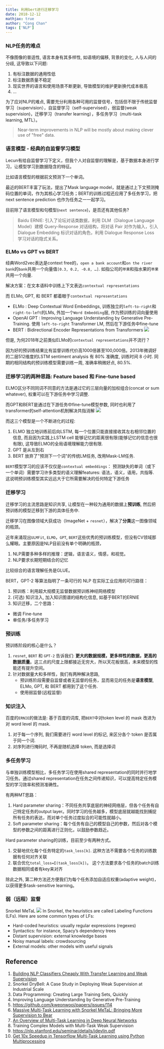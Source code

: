 ```yaml
---
title: 利用bert进行迁移学习
date: 2018-12-12
mathjax: true
author: "Cong Chan"
tags: ['NLP']
---
```

### NLP任务的难点
不像图像的普适性, 语言本身有其多样性, 如语境的偏移, 背景的变化, 人与人间的分歧, 这导致以下问题:
1. 有标注数据的通用性低
1. 标注数据质量不稳定
1. 现实世界的语言和使用场景不断更新, 导致模型的维护更新换代成本极高
1. ...
<!-- more -->

为了应对NLP的难点, 需要充分利用各种可用的监督信号，包括但不限于传统监督学习（supervision），自监督学习（self-supervised），弱监督(weak supervision)，迁移学习（transfer learning），多任务学习（multi-task learning, MTL）。
> Near-term improvements in NLP will be mostly about making clever use of "free" data.

### 语言模型 - 经典的自监督学习模型
Lecun有给自监督学习下定义，但我个人对自监督的理解是，基于数据本身进行学习，让模型学习到数据隐含的特征。

比如语言模型的根据前文预测下一个单词。

最近的BERT丰富了玩法，提出了Mask language model，就是通过上下文预测掩码位置的单词，作为其核心学习任务；BERT的训练过程还应用了多任务学习，把 next sentence prediction 也作为任务之一一起学习。

目前除了语言模型和句模型(`next sentence`)，是否还有其他任务?
> Baidu ERNIE: 引入了论坛对话类数据，利用 DLM（Dialogue Language Model）建模 Query-Response 对话结构，将对话 Pair 对作为输入，引入 Dialogue Embedding 标识对话的角色，利用 Dialogue Response Loss 学习对话的隐式关系。

### ELMo vs GPT vs BERT
经典Word2vec表达是context free的，`open a bank account`和`on the river bank`的`bank`共用一个向量值`[0.3, 0.2, -0.8, …]`. 如指公司的`苹果`和指水果的`苹果`共用一个向量.

解决方案：在文本语料中训练上下文表达`contextual representations`

而 ELMo, GPT, 和 BERT 都着眼于`contextual representations`
* ELMo : Deep Contextual Word Embeddings, 训练独立的`left-to-right`和`right-to-left`的LMs, 外加一个`Word Embedding`层, 作为预训练的词向量使用
* OpenAI GPT : Improving Language Understanding by Generative Pre-Training. 使用 `left-to-right` Transformer LM, 然后在下游任务中fine-tune
* BERT : Bidirectional Encoder Representations from Transformers
![](https://user-images.githubusercontent.com/7529838/47401354-f1a6f480-d77b-11e8-8f3d-94ed277de43f.png)

但是, 为何2018年之前类似ELMo的`contextual representations`并不流行？

因为好的预训练结果比有监督训练代价高1000倍甚至100,000倍。2013年微调好的二层512维度的LSTM sentiment analysis 有 80% 准确度, 训练时间 8 小时. 同期的相同结构的预训练模型需要训练一周, 准确率稍微好点, 80.5%.

### 迁移学习的两种思路: Feature based 和 Fine-tune  based
ELMO区分不同同词不同意的方法是通过它的三层向量的加权组合(concat or sum whatever), 权重可以在下游任务中学习调整.

而GPT和BERT是通过在下游任务中fine-tune模型参数, 同时也利用了transformer的self-attention机制解决共指消解 ![](https://mchromiak.github.io/articles/2017/Sep/12/Transformer-Attention-is-all-you-need/img/CoreferenceResolution.png)

而这三个模型是一个不断进化的过程:
1. ELMO 独立地训练前后向LSTM, 每一个位置只能直接接收其左右相邻位置的信息, 而且因为实践上LSTM cell 能够记忆的距离很有限(能够记忆的信息也很有限), 这导致ELMO的全局语境理解能力很有限.
2. GPT 是从左到右
3. BERT 放弃了"预测下一个词"的传统LM任务, 改用Mask-LM任务.

`BERT`模型学习的应该不仅仅是`contextual embeddings`：
预测缺失的单词（或下一个单词）需要学习许多类型的语义理解features: 语法，语义，语用，共指等.
这说明预训练模型其实远远大于它所需要解决的任何特定下游任务

### 迁移学习
迁移学习的主流思路是知识共享, 让模型在一种较为通用的数据上**预训练**, 然后把预训练的模型迁移到下游的具体任务中.

迁移学习在图像领域大获成功（ImageNet + `resnet`），解决了**分类**这一图像领域的瓶颈。

近年来涌现出`ULMFit`, `ELMO`，`GPT`, `BERT`这些优秀的预训练模型，但没有CV领域那么耀眼。主要原因是NLP目前没有单个明确的瓶颈，
1. NLP需要多种多样的推理：逻辑，语言语义，情感，和视觉。
2. NLP要求长期短期结合的记忆

比较综合的语言理解任务是GLUE。

BERT，GPT-2 等算法指明了一条可行的 NLP 在实际工业应用的可行路径：
1. 预训练：利用超大规模无监督数据预训练神经网络模型
2. (可选) 知识注入, 加入知识图谱的结构化信息, 如基于BERT的ERNIE
3. 知识迁移，二个思路：
  * 微调 Fine-tune
  * 单任务/多任务学习

### 预训练
预训练阶段的核心是什么？
1. `resnet`, `BERT` 和 `GPT-2` 告诉我们: **更大的数据规模，更多样性的数据，更高的数据质量**。这三点的尺度上限都接近无穷大，所以天花板很高，未来模型的性能还有提升空间。
2. 针对数据量大和多样性，我们有两种解决思路,
    * 预训练阶段需要自监督或者无监督的任务，显而易见的任务是**语言模型**, ELMo, GPT, 和 BERT 都用到了这个任务.
    * 使用弱监督(远程监督)

### 知识注入
百度的`ERNIE`的做法是: 基于百度的词库, 把`BERT`中对token level 的 mask 改进为 对 word level 的 mask.
1. 对于每一个序列, 我们需要进行 word level 的标记, 来区分各个 token 是否属于同一个词.
2. 对序列进行掩码时, 不再是随机选择 token, 而是选择词

### 多任务学习
与单独训练模型相比，多任务学习在使用shared representation的同时并行地学习任务。通过shared representation在任务之间传递知识，可以提高特定任务模型的学习效率和预测准确性。

有两种MT思路：
1. Hard parameter sharing：不同任务共享底层的神经网络层，但各个任务有自己特定任务的output layer。同时学习的任务越多，模型底层就越能找到捕捉所有任务的表达，而对单个任务过度拟合的可能性就越小。
2. Soft parameter sharing：每个任务有自己的模型自己的参数，然后对各个模型的参数之间的距离进行正则化，以鼓励参数趋近。

Hard parameter sharing的训练，目前至少有两种方式。
1. 交替地优化每个任务特定的`task_loss[k]`. 这种方法不需要各个任务的训练数据有任何对齐关联
2. 联合优化`total_loss=Σ(task_loss[k])`。 这个方法要求各个任务的batch训练数据相同或者有key来对齐

除此之外, 第二种方法还方便我们为每个任务添加自适应权重(adaptive weight)，以获得更多task-sensitive learning。
[](https://hanxiao.github.io/2017/07/07/Get-10x-Speedup-in-Tensorflow-Multi-Task-Learning-using-Python-Multiprocessing/3f9ea6de.png)

### 弱（远程）监督
Snorkel MeTaL
![](https://cdn-images-1.medium.com/max/800/0*IuDR-YEFctSuyUB0)
In Snorkel, the heuristics are called Labeling Functions (LFs). Here are some common types of LFs:

* Hard-coded heuristics: usually regular expressions (regexes)
* Syntactics: for instance, Spacy’s dependency trees
* Distant supervision: external knowledge bases
* Noisy manual labels: crowdsourcing
* External models: other models with useful signals

## Reference
1. [Building NLP Classifiers Cheaply With Transfer Learning and Weak Supervision](https://towardsdatascience.com/a-technique-for-building-nlp-classifiers-efficiently-with-transfer-learning-and-weak-supervision-a8e2f21ca9c8)
1. Snorkel DryBell: A Case Study in Deploying Weak Supervision at Industrial Scale
1. Data Programming: Creating Large Training Sets, Quickly
1. Improving Language Understanding by Generative Pre-Training
1. https://github.com/kweonwooj/papers/issues/114
1. [Massive Multi-Task Learning with Snorkel MeTaL: Bringing More Supervision to Bear](https://dawn.cs.stanford.edu/2019/03/22/glue/#fn:practitioners)
1. [An Overview of Multi-Task Learning in Deep Neural Networks](http://ruder.io/multi-task/index.html)
1. Training Complex Models with Multi-Task Weak Supervision
1. https://nlp.stanford.edu/seminar/details/jdevlin.pdf
1. [Get 10x Speedup in Tensorflow Multi-Task Learning using Python Multiprocessing](https://hanxiao.github.io/2017/07/07/Get-10x-Speedup-in-Tensorflow-Multi-Task-Learning-using-Python-Multiprocessing/)
